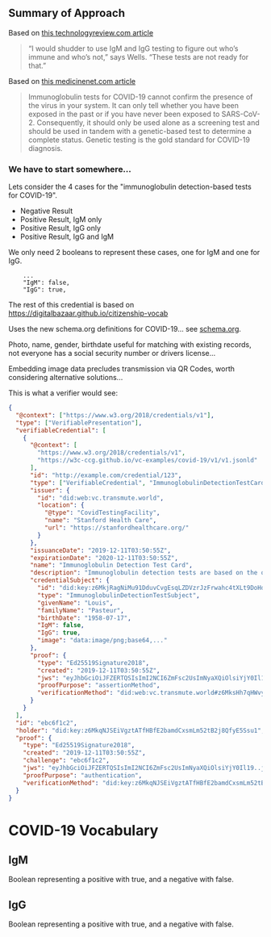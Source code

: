 ## Summary of Approach

Based on [this technologyreview.com article](https://www.technologyreview.com/2020/04/09/998974/covid-19s-cornavirus-antibody-test-outside/)

> “I would shudder to use IgM and IgG testing to figure out who’s immune and who’s not,” says Wells. “These tests are not ready for that.”

Based on [this medicinenet.com article](https://www.medicinenet.com/how_do_the_covid-19_coronavirus_tests_work/article.htm)

> Immunoglobulin tests for COVID-19 cannot confirm the presence of the virus in your system. It can only tell whether you have been exposed in the past or if you have never been exposed to SARS-CoV-2. Consequently, it should only be used alone as a screening test and should be used in tandem with a genetic-based test to determine a complete status. Genetic testing is the gold standard for COVID-19 diagnosis.

### We have to start somewhere...

Lets consider the 4 cases for the "immunoglobulin detection-based tests for COVID-19".

- Negative Result
- Positive Result, IgM only
- Positive Result, IgG only
- Positive Result, IgG and IgM

We only need 2 booleans to represent these cases, one for IgM and one for IgG.

```
    ...
    "IgM": false,
    "IgG": true,
```

The rest of this credential is based on https://digitalbazaar.github.io/citizenship-vocab

Uses the new schema.org definitions for COVID-19... see [schema.org](https://schema.org/docs/search_results.html?q=COVID-19).

Photo, name, gender, birthdate useful for matching with existing records, not everyone has a social security number or drivers license...

Embedding image data precludes transmission via QR Codes, worth considering alternative solutions...

This is what a verifier would see:

```json
{
  "@context": ["https://www.w3.org/2018/credentials/v1"],
  "type": ["VerifiablePresentation"],
  "verifiableCredential": [
    {
      "@context": [
        "https://www.w3.org/2018/credentials/v1",
        "https://w3c-ccg.github.io/vc-examples/covid-19/v1/v1.jsonld"
      ],
      "id": "http://example.com/credential/123",
      "type": ["VerifiableCredential", "ImmunoglobulinDetectionTestCard"],
      "issuer": {
        "id": "did:web:vc.transmute.world",
        "location": {
          "@type": "CovidTestingFacility",
          "name": "Stanford Health Care",
          "url": "https://stanfordhealthcare.org/"
        }
      },
      "issuanceDate": "2019-12-11T03:50:55Z",
      "expirationDate": "2020-12-11T03:50:55Z",
      "name": "Immunoglobulin Detection Test Card",
      "description": "Immunoglobulin detection tests are based on the qualitative detection of IgM and IgG that are specifically generated by the body in response to SARS-CoV-2 infection.",
      "credentialSubject": {
        "id": "did:key:z6MkjRagNiMu91DduvCvgEsqLZDVzrJzFrwahc4tXLt9DoHd",
        "type": "ImmunoglobulinDetectionTestSubject",
        "givenName": "Louis",
        "familyName": "Pasteur",
        "birthDate": "1958-07-17",
        "IgM": false,
        "IgG": true,
        "image": "data:image/png;base64,..."
      },
      "proof": {
        "type": "Ed25519Signature2018",
        "created": "2019-12-11T03:50:55Z",
        "jws": "eyJhbGciOiJFZERTQSIsImI2NCI6ZmFsc2UsImNyaXQiOlsiYjY0Il19..5CktVvfNo48sBj3Ox6UBen_ylr4L7zls89p1zy3Habf4Pbp4fEySsk67lRIWL68G8IiWhxBv-NFfjTQpC9K0Dw",
        "proofPurpose": "assertionMethod",
        "verificationMethod": "did:web:vc.transmute.world#z6MksHh7qHWvybLg5QTPPdG2DgEjjduBDArV9EF9mRiRzMBN"
      }
    }
  ],
  "id": "ebc6f1c2",
  "holder": "did:key:z6MkqNJSEiVgztATfHBfE2bamdCxsmLm52tB2j8QfyE5Ssu1",
  "proof": {
    "type": "Ed25519Signature2018",
    "created": "2019-12-11T03:50:55Z",
    "challenge": "ebc6f1c2",
    "jws": "eyJhbGciOiJFZERTQSIsImI2NCI6ZmFsc2UsImNyaXQiOlsiYjY0Il19..jHQTvTmtIJ0qkN4NJwjCnnVoTTedVM243-WUEmyFWwwW6xsf2FglorU8zX5pqBmWr1UjCS-NZ2y8OdBDucUuBQ",
    "proofPurpose": "authentication",
    "verificationMethod": "did:key:z6MkqNJSEiVgztATfHBfE2bamdCxsmLm52tB2j8QfyE5Ssu1#z6MkqNJSEiVgztATfHBfE2bamdCxsmLm52tB2j8QfyE5Ssu1"
  }
}
```

# COVID-19 Vocabulary

## IgM

Boolean representing a positive with true, and a negative with false.

## IgG

Boolean representing a positive with true, and a negative with false.
